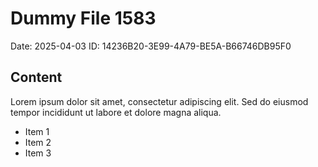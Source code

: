 # Dummy File 1583

Date: 2025-04-03
ID: 14236B20-3E99-4A79-BE5A-B66746DB95F0

## Content

Lorem ipsum dolor sit amet, consectetur adipiscing elit.
Sed do eiusmod tempor incididunt ut labore et dolore magna aliqua.

* Item 1
* Item 2
* Item 3
